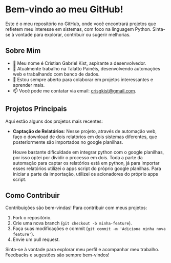 # Bem-vindo ao meu GitHub!

Este é o meu repositório no GitHub, onde você encontrará projetos que refletem meu interesse em sistemas, com foco na linguagem Python.
Sinta-se à vontade para explorar, contribuir ou sugerir melhorias.

## Sobre Mim

- 👋 Meu nome é Cristian Gabriel Kist, aspirante a desenvolvedor.
- 🌱 Atualmente trabalho na Talatto Painéis, desenvolvendo automações web e trabalhando com banco de dados.
- 💬 Estou sempre aberto para colaborar em projetos interessantes e aprender mais.
- 📫 Você pode me contatar via email: crisgkist@gmail.com.

## Projetos Principais

Aqui estão alguns dos projetos mais recentes:

- **Captação de Relatórios**: Nesse projeto, através de automação web, faço o download de dois relatórios em dois sistemas diferentes, que posteriormente são importados no google planilhas.

  Houve bastante dificuldade em integrar python com o google planilhas, por isso optei por dividir o processo em dois.
  Toda a parte da automação para captar os relatórios está em python, já para importar esses relatórios utilizei o apps script do próprio google planilhas.
  Para iniciar a parte da importação, utilizei os acionadores do próprio apps script.
  
  
  

## Como Contribuir

Contribuições são bem-vindas! Para contribuir com meus projetos:

1. Fork o repositório.
2. Crie uma nova branch (`git checkout -b minha-feature`).
3. Faça suas modificações e commit (`git commit -m 'Adiciona minha nova feature'`).
4. Envie um pull request.
   

Sinta-se à vontade para explorar meu perfil e acompanhar meu trabalho. Feedbacks e sugestões são sempre bem-vindos!
